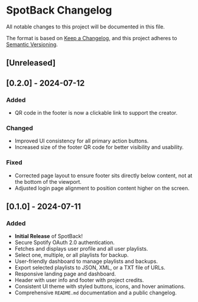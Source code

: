 # SpotBack Changelog

All notable changes to this project will be documented in this file.

The format is based on [Keep a Changelog](https://keepachangelog.com/en/1.0.0/),
and this project adheres to [Semantic Versioning](https://semver.org/spec/v2.0.0.html).

## [Unreleased]

## [0.2.0] - 2024-07-12

### Added
- QR code in the footer is now a clickable link to support the creator.

### Changed
- Improved UI consistency for all primary action buttons.
- Increased size of the footer QR code for better visibility and usability.

### Fixed
- Corrected page layout to ensure footer sits directly below content, not at the bottom of the viewport.
- Adjusted login page alignment to position content higher on the screen.

## [0.1.0] - 2024-07-11

### Added
- **Initial Release** of SpotBack!
- Secure Spotify OAuth 2.0 authentication.
- Fetches and displays user profile and all user playlists.
- Select one, multiple, or all playlists for backup.
- User-friendly dashboard to manage playlists and backups.
- Export selected playlists to JSON, XML, or a TXT file of URLs.
- Responsive landing page and dashboard.
- Header with user info and footer with project credits.
- Consistent UI theme with styled buttons, icons, and hover animations.
- Comprehensive `README.md` documentation and a public changelog.
